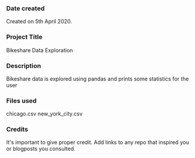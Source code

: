 ### Date created
Created on 5th April 2020.

### Project Title
Bikeshare Data Exploration

### Description
Bikeshare data is explored using pandas and prints some statistics for the user

### Files used
chicago.csv
new_york_city.csv

### Credits
It's important to give proper credit. Add links to any repo that inspired you or blogposts you consulted.

